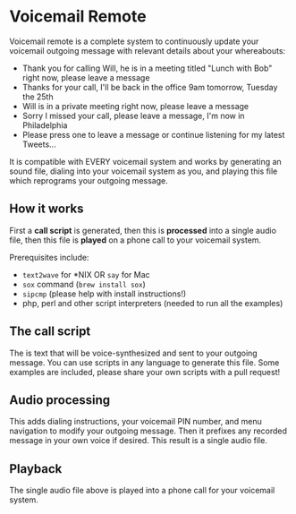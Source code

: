 Voicemail Remote
=========================

Voicemail remote is a complete system to continuously update your voicemail outgoing message with relevant details about your whereabouts:

  * Thank you for calling Will, he is in a meeting titled "Lunch with Bob" right now, please leave a message
  * Thanks for your call, I'll be back in the office 9am tomorrow, Tuesday the 25th
  * Will is in a private meeting right now, please leave a message
  * Sorry I missed your call, please leave a message, I'm now in Philadelphia
  * Please press one to leave a message or continue listening for my latest Tweets...

It is compatible with EVERY voicemail system and works by generating an sound file, dialing into your voicemail system as you, and playing this file which reprograms your outgoing message.


How it works
-------------------------

First a **call script** is generated, then this is **processed** into a single audio file, then this file is **played** on a phone call to your voicemail system.

Prerequisites include:

  * `text2wave` for *NIX OR `say` for Mac
  * `sox` command (`brew install sox`)
  * `sipcmp` (please help with install instructions!)
  * php, perl and other script interpreters (needed to run all the examples)


The call script
-------------------------

The is text that will be voice-synthesized and sent to your outgoing message. You can use scripts in any language to generate this file. Some examples are included, please share your own scripts with a pull request!


Audio processing
-------------------------

This adds dialing instructions, your voicemail PIN number, and menu navigation to modify your outgoing message. Then it prefixes any recorded message in your own voice if desired. This result is a single audio file.


Playback
-------------------------

The single audio file above is played into a phone call for your voicemail system.

